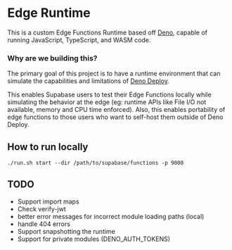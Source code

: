 # Edge Runtime

This is a custom Edge Functions Runtime based off [Deno](https://deno.land), capable of running JavaScript, TypeScript, and WASM code.


### Why are we building this?

The primary goal of this project is to have a runtime environment that can simulate the capabilities and limitations of [Deno Deploy](https://deno.com/deploy).

This enables Supabase users to test their Edge Functions locally while simulating the behavior at the edge (eg: runtime APIs like File I/O not available, memory and CPU time enforced).
Also, this enables portability of edge functions to those users who want to self-host them outside of Deno Deploy.

## How to run locally

```
./run.sh start --dir /path/to/supabase/functions -p 9000
```

## TODO

* Support import maps
* Check verify-jwt
* better error messages for incorrect module loading paths (local)
* handle 404 errors
* Support snapshotting the runtime
* Support for private modules (DENO_AUTH_TOKENS)
